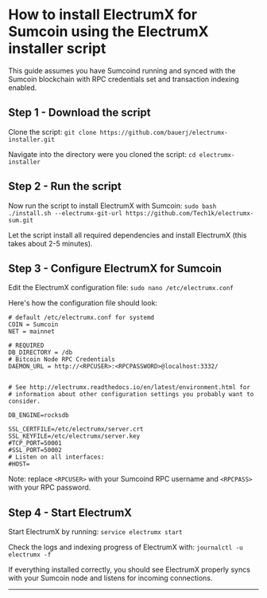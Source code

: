 # How to install ElectrumX for Sumcoin using the ElectrumX installer script
This guide assumes you have Sumcoind running and synced with the Sumcoin blockchain with RPC credentials set and transaction indexing enabled.

## Step 1 - Download the script
Clone the script:   ```git clone https://github.com/bauerj/electrumx-installer.git```

Navigate into the directory were you cloned the script: ```cd electrumx-installer```

## Step 2 - Run the script
Now run the script to install ElectrumX with Sumcoin:   ```sudo bash ./install.sh --electrumx-git-url https://github.com/Tech1k/electrumx-sum.git```

Let the script install all required dependencies and install ElectrumX (this takes about 2-5 minutes).

## Step 3 - Configure ElectrumX for Sumcoin
Edit the ElectrumX configuration file:  ```sudo nano /etc/electrumx.conf```

Here's how the configuration file should look: 
```
# default /etc/electrumx.conf for systemd
COIN = Sumcoin
NET = mainnet

# REQUIRED
DB_DIRECTORY = /db
# Bitcoin Node RPC Credentials
DAEMON_URL = http://<RPCUSER>:<RPCPASSWORD>@localhost:3332/


# See http://electrumx.readthedocs.io/en/latest/environment.html for
# information about other configuration settings you probably want to consider.

DB_ENGINE=rocksdb

SSL_CERTFILE=/etc/electrumx/server.crt
SSL_KEYFILE=/etc/electrumx/server.key
#TCP_PORT=50001
#SSL_PORT=50002
# Listen on all interfaces:
#HOST=
```

Note: replace `<RPCUSER>` with your Sumcoind RPC username and `<RPCPASS>` with your RPC password.

## Step 4 - Start ElectrumX
Start ElectrumX by running: `service electrumx start`

Check the logs and indexing progress of ElectrumX with: `journalctl -u electrumx -f`

If everything installed correctly, you should see ElectrumX properly syncs with your Sumcoin node and listens for incoming connections.

____
